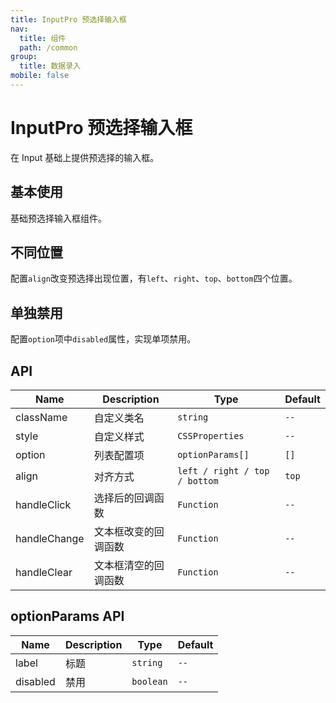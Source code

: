 ```yaml
---
title: InputPro 预选择输入框
nav:
  title: 组件
  path: /common
group:
  title: 数据录入
mobile: false
---
```


# InputPro 预选择输入框

在 Input 基础上提供预选择的输入框。

## 基本使用

基础预选择输入框组件。

<code src="./demos/index1.tsx"></code>

## 不同位置

配置`align`改变预选择出现位置，有`left`、`right`、`top`、`bottom`四个位置。

<code src="./demos/index2.tsx"></code>

## 单独禁用

配置`option`项中`disabled`属性，实现单项禁用。

<code src="./demos/index3.tsx"></code>

## API

| Name         | Description          | Type                          | Default |
| ------------ | -------------------- | ----------------------------- | ------- |
| className    | 自定义类名           | `string`                      | `--`    |
| style        | 自定义样式           | `CSSProperties`               | `--`    |
| option       | 列表配置项           | `optionParams[]`              | `[]`    |
| align        | 对齐方式             | `left / right / top / bottom` | `top`   |
| handleClick  | 选择后的回调函数     | `Function`                    | `--`    |
| handleChange | 文本框改变的回调函数 | `Function`                    | `--`    |
| handleClear  | 文本框清空的回调函数 | `Function`                    | `--`    |

## optionParams API

| Name     | Description | Type      | Default |
| -------- | ----------- | --------- | ------- |
| label    | 标题        | `string`  | `--`    |
| disabled | 禁用        | `boolean` | `--`    |
